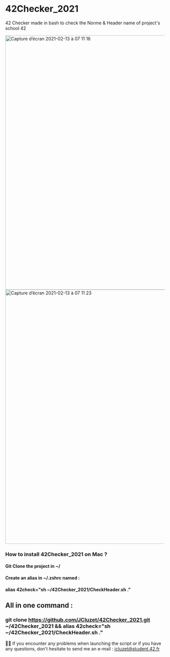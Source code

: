 # 42Checker_2021

42 Checker made in bash to check the Norme & Header name of project's school 42

<img width="803" alt="Capture d’écran 2021-02-13 à 07 11 16" src="https://user-images.githubusercontent.com/55356071/107843375-c3290980-6dca-11eb-8602-f36a0a264c8e.png">

<img width="803" alt="Capture d’écran 2021-02-13 à 07 11 23" src="https://user-images.githubusercontent.com/55356071/107843386-db008d80-6dca-11eb-814a-bb45dbabeb13.png">

### How to install 42Checker_2021 on Mac ?
#### Git Clone the project in ~/
#### Create an alias in ~/.zshrc named : 
#### alias 42check="sh ~/42Checker_2021/CheckHeader.sh ."

## All in one command : 

### git clone https://github.com/JCluzet/42Checker_2021.git ~/42Checker_2021 && alias 42check="sh ~/42Checker_2021/CheckHeader.sh ."

👋🏼 If you encounter any problems when launching the script or if you have any questions, don't hesitate to send me an e-mail : jcluzet@student.42.fr
